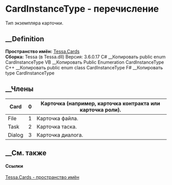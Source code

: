 # CardInstanceType - перечисление
Тип экземпляра карточки.
## __Definition
 **Пространство имён:** [Tessa.Cards](N_Tessa_Cards.htm)  
 **Сборка:** Tessa (в Tessa.dll) Версия: 3.6.0.17
C# __Копировать
     public enum CardInstanceType
VB __Копировать
     Public Enumeration CardInstanceType
C++ __Копировать
     public enum class CardInstanceType
F# __Копировать
     type CardInstanceType
##  __Члены
Card| 0|  Карточка (например, карточка контракта или карточка роли).  
---|---|---  
File| 1|  Карточка файла.  
Task| 2|  Карточка таска.  
Dialog| 3|  Карточка диалога.  
## __См. также
#### Ссылки
[Tessa.Cards - пространство имён](N_Tessa_Cards.htm)
